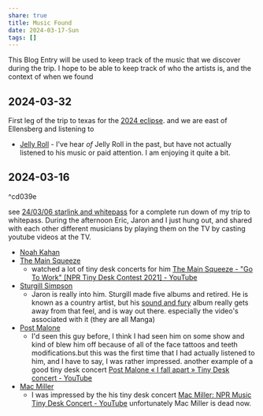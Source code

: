 ```yaml
---
share: true
title: Music Found
date: 2024-03-17-Sun
tags: []
---
```


This Blog Entry will be used to keep track of the music that we discover during the trip.   I hope to be able to keep track of who the artists is, and the context of when we found 


## 2024-03-32

First leg of the trip to texas for the [2024 eclipse](2024%20eclipse.md). and we are east of Ellensberg and listening to
- [Jelly Roll](https://en.wikipedia.org/wiki/Jelly_Roll_(singer))  - I've hear _of_ Jelly Roll in the past, but have not actually listened to his music or paid attention.  I am enjoying it quite a bit.

## 2024-03-16

^cd039e

see [24/03/06 starlink and whitepass](./trip-reports/2024-eclipse-texas-roadtrip/2024-03-16-sat-d-7-starlink-and-whitepass.md) for a complete run down of my trip to whitepass.  During the afternoon Eric, Jaron and I just hung out, and shared with each other different musicians by playing them on the TV by casting youtube videos at the TV.  

- [Noah Kahan](https://music.apple.com/us/artist/noah-kahan/328583953)
- [The Main Squeeze](https://music.apple.com/us/artist/the-main-squeeze/489956736)
	- watched a lot of tiny desk concerts for him [The Main Squeeze - "Go To Work" [NPR Tiny Desk Contest 2021] - YouTube](https://www.youtube.com/watch?v=XcXph-ZVJU4)
- [Sturgill Simpson](https://music.apple.com/us/artist/sturgill-simpson/569539832)
	- Jaron is really into him.  Sturgill made five albums and retired.  He is known as a country artist, but his [sound and fury](https://music.apple.com/us/album/sound-fury/1476852029) album really gets away from that feel, and is way out there.  especially the video's associated with it (they are all Manga)
- [Post Malone](https://music.apple.com/us/artist/post-malone/966309175)
	- I'd seen this guy before, I think I had seen him on some show and kind of blew him off because of all of the face tattoos and teeth modifications.but this was the first time that I had actually listened to him, and I have to say, I was rather impressed.  another example of a good tiny desk concert [Post Malone « I fall apart » Tiny Desk concert - YouTube](https://www.youtube.com/watch?v=QMRmYab-yog)
- [Mac Miller](https://music.apple.com/us/artist/mac-miller/419944559)
	- I was impressed by the his tiny desk concert [Mac Miller: NPR Music Tiny Desk Concert - YouTube](https://www.youtube.com/watch?v=QrR_gm6RqCo) unfortunately Mac Miller is dead now.


